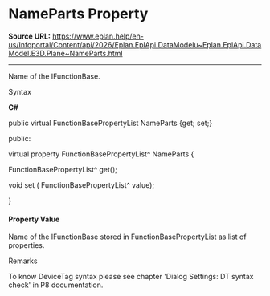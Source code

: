 # NameParts Property

**Source URL:** https://www.eplan.help/en-us/Infoportal/Content/api/2026/Eplan.EplApi.DataModelu~Eplan.EplApi.DataModel.E3D.Plane~NameParts.html

---

Name of the IFunctionBase.

Syntax

**C#**



public virtual FunctionBasePropertyList NameParts {get; set;}

public:

virtual property FunctionBasePropertyList^ NameParts {

   FunctionBasePropertyList^ get();

   void set (    FunctionBasePropertyList^ value);

}


#### Property Value

Name of the IFunctionBase stored in FunctionBasePropertyList as list of properties.

Remarks

To know DeviceTag syntax please see chapter 'Dialog Settings: DT syntax check' in P8 documentation.
